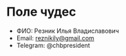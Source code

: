 # Поле чудес

- ФИО: Резник Илья Владиславович
- Email: reznikily@gmail.com
- Telegram: @chbpresident
